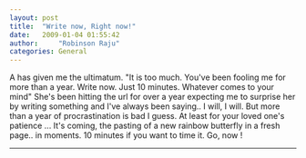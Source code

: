 ```yaml
---
layout: post
title:  "Write now, Right now!"
date:   2009-01-04 01:55:42
author:     "Robinson Raju"
categories: General 
---
```


A has given me the ultimatum.
"It is too much. You've been fooling me for more than a year. Write now. Just 10 minutes. Whatever comes to your mind"
She's been hitting the url for over a year expecting me to surprise her by writing something and I've always been saying.. I will, I will. 
But more than a year of procrastination is bad I guess. At least for your loved one's patience ...
It's coming, the pasting of a new rainbow butterfly in a fresh page.. in moments. 
10 minutes if you want to time it. 
Go, now !


---



